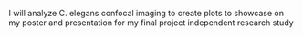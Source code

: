 I will analyze C. elegans confocal imaging to create plots to showcase on my poster and presentation for my final project independent research study

